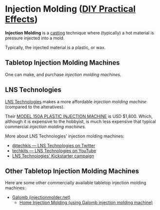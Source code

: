 # Injection Molding ([DIY Practical Effects](../../README.md))

**Injection Molding** is a [casting](../casting/README.md) technique where (typically) a hot material is pressure injected into a mold.

Typically, the injected material is a plastic, or wax.

## Tabletop Injection Molding Machines

One can make, and purchase _injection molding machines_.

## LNS Technologies

[LNS Technologies](https://www.techkits.com/) makes a more affordable _injection molding machine_ (compared to the alteratives).

Their [MODEL 150A PLASTIC INJECTION MACHINE](https://www.techkits.com/products/model-150a/) is USD $1,800.
Which, although it is expensive to the hobbyist, is much less expensive that typical commercial _injection molding machines_.

More about LNS Technologies' injection molding machines:

* [@techkis — LNS Technologies on Twitter](https://twitter.com/techkits)
* [techkits — LNS Technologies on YouTube](https://www.youtube.com/channel/UCPTqysc4ojrWqedYJ_5rKdw)
* [LNS Technologies' Kickstarter campaign](https://www.kickstarter.com/projects/210417487/bench-model-plastic-injection-machine)

## Other Tabletop Injection Molding Machines

Here are some other commercially available tabletop injection molding machines:

* [Galomb (injectionmolder.net)](https://www.injectionmolder.net/)
  * [Home Injection Molding (using Galomb injection molding machine)](https://www.instructables.com/id/Home-Injection-Molding/)
